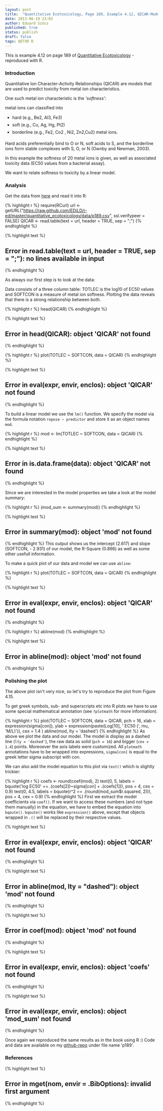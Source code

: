 ```yaml
---
layout: post
title:  "Quantitative Ecotoxicology, Page 189, Example 4.12, QICAR-Model"
date: 2013-06-19 23:03
author: Eduard Szöcs
published: true
status: publish
draft: false
tags: QETXR R
---
```



 
This is example 4.12 on page 189 of [Quantitative Ecotoxicology](http://www.crcpress.com/product/isbn/9781439835647) - reproduced with R. 
 
### Introduction
Quantitative Ion Character-Activity Relationships (QICAR) are models that are used to predict toxicity from metal ion characteristics. 
 
One such metal ion characteristic is the *'softness'*:
 
metal ions can classified into 
 
* hard (e.g., Be2, Al3, Fe3)
* soft (e.g., Cu, Ag, Hg, Pt2)
* borderline (e.g., Fe2, Co2 , Ni2, Zn2,Cu2) metal ions.
 
Hard acids preferentially bind to O or N, soft acids to S, and the borderline ions form stable complexes with S, O, or N (Ownby and Newman, 2003). 
 
In this example the softness of 20 metal ions is given, as well as associated toxicity data (EC50 values from a bacterial assay). 
 
We want to relate softness to toxicity by a linear model.
 
 
### Analysis
 
Get the data from [here](https://raw.github.com/EDiLD/r-ed/master/quantitative_ecotoxicology/data/p189.csv) and read it into R:
 

{% highlight r %}
require(RCurl)
url <- getURL("https://raw.github.com/EDiLD/r-ed/master/quantitative_ecotoxicology/data/p189.csv",
ssl.verifypeer = FALSE)
QICAR <- read.table(text = url, header = TRUE, sep = ";")
{% endhighlight %}



{% highlight text %}
## Error in read.table(text = url, header = TRUE, sep = ";"): no lines available in input
{% endhighlight %}
 
As always our first step is to look at the data:
 
Data consists of a three column table: TOTLEC is the log10 of EC50 values and SOFTCON is a measure of metal ion softness.
Plotting the data reveals that there is a strong relationship between both.
 

{% highlight r %}
head(QICAR)
{% endhighlight %}



{% highlight text %}
## Error in head(QICAR): object 'QICAR' not found
{% endhighlight %}



{% highlight r %}
plot(TOTLEC ~ SOFTCON, data = QICAR)
{% endhighlight %}



{% highlight text %}
## Error in eval(expr, envir, enclos): object 'QICAR' not found
{% endhighlight %}
 
To build a linear model we use the `lm()` function.
We specify the model via the formula notation `repose ~ predictor` and store it as an object names `mod`.

{% highlight r %}
mod <- lm(TOTLEC ~ SOFTCON, data = QICAR)
{% endhighlight %}



{% highlight text %}
## Error in is.data.frame(data): object 'QICAR' not found
{% endhighlight %}
 
Since we are interested in the model properties we take a look at the model summary:

{% highlight r %}
(mod_sum <- summary(mod))
{% endhighlight %}



{% highlight text %}
## Error in summary(mod): object 'mod' not found
{% endhighlight %}
This output shows us the intercept (2.617) and slope (SOFTCON, - 2.931) of our model, the R-Square (0.866) as well as some other usefull information.
 
To make a quick plot of our data and model we can use `abline`:

{% highlight r %}
plot(TOTLEC ~ SOFTCON, data = QICAR)
{% endhighlight %}



{% highlight text %}
## Error in eval(expr, envir, enclos): object 'QICAR' not found
{% endhighlight %}



{% highlight r %}
abline(mod)
{% endhighlight %}



{% highlight text %}
## Error in abline(mod): object 'mod' not found
{% endhighlight %}
 
 
### Polishing the plot
 
The above plot isn't very nice, so let's try to reproduce the plot from Figure 4.15.
 
To get greek symbols, sub- and superscripts etc into R plots we have to use some special mathematical annotation (see `?plotmath` for more information).
 
 

{% highlight r %}
plot(TOTLEC ~ SOFTCON, data = QICAR, 
     pch = 16, 
     xlab = expression(sigma[con]),
     ylab = expression(paste(Log[10], ' EC50 (', mu, 'M/L)')),
     cex = 1.4
     )
abline(mod, lty = 'dashed')
{% endhighlight %}
As above we plot the data and our model. The model is display as a dashed line (`lty = 'dashed'`), the raw data as solid (`pch = 16`) and bigger (`cex = 1.4`) points. 
Moreoever the axis labels were customized. All `plotmath` annotations have to be wrapped into expressions, `sigma[con]` is equal to the greek letter sigma subscript with con.
 
We can also add the model equation to this plot via `text()` which is slightly trickier:
 

{% highlight r %}
coefs <- round(coef(mod), 2)
text(0, 5, labels = bquote('log EC50' == .(coefs[2])~sigma[con] + .(coefs[1])), 
     pos = 4, cex = 0.9)
text(0, 4.5, labels = bquote(r^2 == .(round(mod_sum$r.squared, 2))), 
     pos = 4, cex = 0.9)
{% endhighlight %}
First we extract the model coefficients via `coef()`. 
If we want to access these numbers (and not type them manually) in the equation, we have to embed the equation into `bqoute()`. `bqoute()` works like `expression()` above, except that  objects wrapped in `.()` will be replaced by their respective values.
 
 

{% highlight text %}
## Error in eval(expr, envir, enclos): object 'QICAR' not found
{% endhighlight %}



{% highlight text %}
## Error in abline(mod, lty = "dashed"): object 'mod' not found
{% endhighlight %}



{% highlight text %}
## Error in coef(mod): object 'mod' not found
{% endhighlight %}



{% highlight text %}
## Error in eval(expr, envir, enclos): object 'coefs' not found
{% endhighlight %}



{% highlight text %}
## Error in eval(expr, envir, enclos): object 'mod_sum' not found
{% endhighlight %}
 
Once again we reproduced the same results as in the book using R :)
Code and data are available on my [github-repo](https://github.com/EDiLD/r-ed/tree/master/quantitative_ecotoxicology) under file name 'p189'.
 
### References
 

{% highlight text %}
## Error in mget(nom, envir = .BibOptions): invalid first argument
{% endhighlight %}
